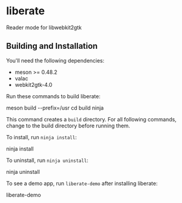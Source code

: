 # liberate
Reader mode for libwebkit2gtk

## Building and Installation
You'll need the following dependencies:
* meson >= 0.48.2
* valac
* webkit2gtk-4.0

Run these commands to build liberate:

meson build --prefix=/usr
cd build
ninja

This command creates a `build` directory. For all following commands, change to
the build directory before running them.

To install, run `ninja install`:

ninja install

To uninstall, run `ninja uninstall`:

ninja uninstall

To see a demo app, run `liberate-demo` after installing liberate:

liberate-demo

